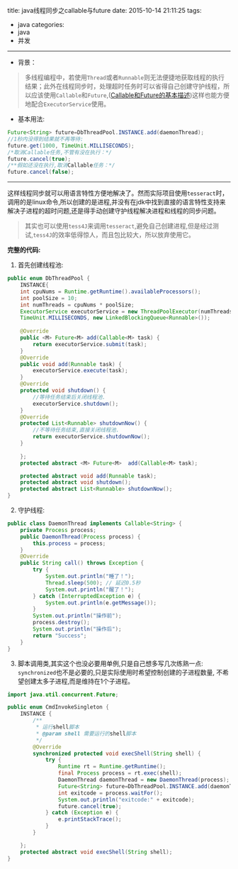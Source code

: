 title: java线程同步之callable与future
date: 2015-10-14 21:11:25
tags:
- java
categories:
- java
- 并发

---


 - 背景：
> 多线程编程中，若使用`Thread`或者`Runnable`则无法便捷地获取线程的执行结果；此外在线程同步时，处理超时任务时可以省得自己创建守护线程，所以应该使用`Callable`和`Future`,([Callable和Future的基本描述][1])这样也能方便地配合`ExecutorService`使用。

 - 基本用法:
```java
Future<String> future=DbThreadPool.INSTANCE.add(daemonThread);
//1秒内没得到结果就不再等待:
future.get(1000, TimeUnit.MILLISECONDS);
/*取消Callable任务,不管有没在执行：*/
future.cancel(true);
/**假如还没在执行,取消Callable任务：*/
future.cancel(false);
```

---

这样线程同步就可以用语言特性方便地解决了。然而实际项目使用`tesseract`时，调用的是linux命令,所以创建的是进程,并没有在jdk中找到直接的语言特性支持来解决子进程的超时问题,还是得手动创建守护线程解决进程和线程的同步问题。

> 其实也可以使用`tess4J`来调用`tesseract`,避免自己创建进程,但是经过测试,`tess4J`的效率低得惊人，而且包比较大，所以放弃使用它。

**完整的代码:**
1. 首先创建线程池:
```java
public enum DbThreadPool {
    INSTANCE{
    int cpuNums = Runtime.getRuntime().availableProcessors();
    int poolSize = 10;
    int numThreads = cpuNums * poolSize;
    ExecutorService executorService = new ThreadPoolExecutor(numThreads, numThreads, 0L,
    TimeUnit.MILLISECONDS, new LinkedBlockingQueue<Runnable>());
     
    @Override
    public <M> Future<M> add(Callable<M> task) {
        return executorService.submit(task);
    }
    @Override
    public void add(Runnable task) {
        executorService.execute(task);
    }
    @Override
    protected void shutdown() {
        //等待任务结束后关闭线程池.
        executorService.shutdown();
    }
    @Override
    protected List<Runnable> shutdownNow() {
        //不等待任务结束,直接关闭线程池.
        return executorService.shutdownNow();
    }
    
    };
    protected abstract <M> Future<M>  add(Callable<M> task);

    protected abstract void add(Runnable task);
    protected abstract void shutdown();
    protected abstract List<Runnable> shutdownNow();
}
```
2. 守护线程:
```java
public class DaemonThread implements Callable<String> {
    private Process process;
    public DaemonThread(Process process) {
        this.process = process;
    }
    @Override
    public String call() throws Exception {
        try {
            System.out.println("睡了！");
            Thread.sleep(500); // 延迟0.5秒
            System.out.println("醒了！");
        } catch (InterruptedException e) {
            System.out.println(e.getMessage());
        }
        System.out.println("操作前");
        process.destroy();
        System.out.println("操作后");
        return "Success";
    }
}
```

3. 脚本调用类,其实这个也没必要用单例,只是自己想多写几次练熟一点:
`synchronized`也不是必要的,只是实际使用时希望控制创建的子进程数量, 不希望创建太多子进程,而是维持在1个子进程。
```java
import java.util.concurrent.Future;

public enum CmdInvokeSingleton {
    INSTANCE {
        /**
         * 运行shell脚本
         * @param shell 需要运行的shell脚本
         */
        @Override
        synchronized protected void execShell(String shell) {
            try {
                Runtime rt = Runtime.getRuntime();
                final Process process = rt.exec(shell);
                DaemonThread daemonThread = new DaemonThread(process);
                Future<String> future=DbThreadPool.INSTANCE.add(daemonThread);
                int exitcode = process.waitFor();
                System.out.println("exitcode:" + exitcode);
                future.cancel(true);
            } catch (Exception e) {
                e.printStackTrace();
            }
        }

    };
    protected abstract void execShell(String shell);
}
```

 

  [1]: http://www.cnblogs.com/dolphin0520/p/3949310.html



